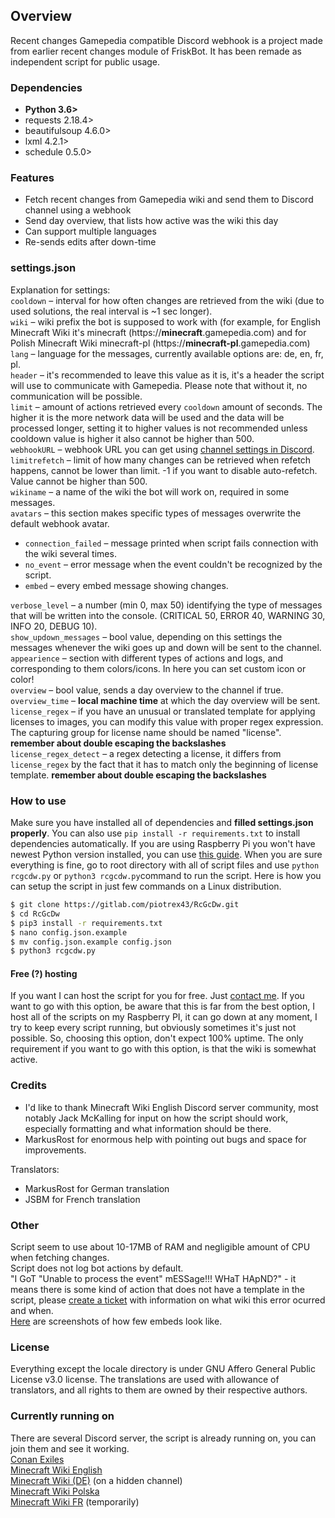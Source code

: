 ## Overview ##
Recent changes Gamepedia compatible Discord webhook is a project made from earlier recent changes module of FriskBot. It has been remade as independent script for public usage. 

### Dependencies ###
* **Python 3.6>**
* requests 2.18.4>
* beautifulsoup 4.6.0>
* lxml 4.2.1>
* schedule 0.5.0>

### Features ###
* Fetch recent changes from Gamepedia wiki and send them to Discord channel using a webhook
* Send day overview, that lists how active was the wiki this day
* Can support multiple languages
* Re-sends edits after down-time

### settings.json ###
Explanation for settings:    
`cooldown` – interval for how often changes are retrieved from the wiki (due to used solutions, the real interval is ~1 sec longer).    
`wiki` – wiki prefix the bot is supposed to work with (for example, for English Minecraft Wiki it's minecraft (https://**minecraft**.gamepedia.com) and for Polish Minecraft Wiki minecraft-pl (https://**minecraft-pl**.gamepedia.com)    
`lang` – language for the messages, currently available options are: de, en, fr, pl.    
`header` – it's recommended to leave this value as it is, it's a header the script will use to communicate with Gamepedia. Please note that without it, no communication will be possible.    
`limit` – amount of actions retrieved every `cooldown` amount of seconds. The higher it is the more network data will be used and the data will be processed longer, setting it to higher values is not recommended unless cooldown value is higher it also cannot be higher than 500.    
`webhookURL` – webhook URL you can get using [channel settings in Discord](https://support.discordapp.com/hc/en-us/articles/228383668-Intro-to-Webhooks).     
`limitrefetch` – limit of how many changes can be retrieved when refetch happens, cannot be lower than limit. -1 if you want to disable auto-refetch. Value cannot be higher than 500.    
`wikiname` – a name of the wiki the bot will work on, required in some messages.    
`avatars` – this section makes specific types of messages overwrite the default webhook avatar.    
* `connection_failed` – message printed when script fails connection with the wiki several times.    
* `no_event` – error message when the event couldn't be recognized by the script.    
* `embed` – every embed message showing changes.

`verbose_level` – a number (min 0, max 50) identifying the type of messages that will be written into the console. (CRITICAL 50, ERROR 40, WARNING 30, INFO 20, DEBUG 10).    
`show_updown_messages` – bool value, depending on this settings the messages whenever the wiki goes up and down will be sent to the channel.    
`appearience` – section with different types of actions and logs, and corresponding to them colors/icons. In here you can set custom icon or color!    
`overview` – bool value, sends a day overview to the channel if true.    
`overview_time` – **local machine time** at which the day overview will be sent.    
`license_regex` – if you have an unusual or translated template for applying licenses to images, you can modify this value with proper regex expression. The capturing group for license name should be named "license". **remember about double escaping the backslashes**    
`license_regex_detect` – a regex detecting a license, it differs from `license_regex` by the fact that it has to match only the beginning of license template. **remember about double escaping the backslashes**     

### How to use ###
Make sure you have installed all of dependencies and **filled settings.json properly**. You can also use `pip install -r requirements.txt` to install dependencies automatically. If you are using Raspberry Pi you won't have newest Python version installed, you can use [this guide](https://gist.github.com/dschep/24aa61672a2092246eaca2824400d37f).
When you are sure everything is fine, go to root directory with all of script files and use `python rcgcdw.py` or `python3 rcgcdw.py`command to run the script. 
Here is how you can setup the script in just few commands on a Linux distribution.
```bash
$ git clone https://gitlab.com/piotrex43/RcGcDw.git
$ cd RcGcDw
$ pip3 install -r requirements.txt
$ nano config.json.example
$ mv config.json.example config.json
$ python3 rcgcdw.py
```

#### Free (?) hosting ####
If you want I can host the script for you for free. Just [contact me](https://minecraft.gamepedia.com/User:Frisk#Contact). If you want to go with this option, be aware that this is far from the best option, I host all of the scripts on my Raspberry PI, it can go down at any moment, I try to keep every script running, but obviously sometimes it's just not possible. So, choosing this option, don't expect 100% uptime. The only requirement if you want to go with this option, is that the wiki is somewhat active.

### Credits ###
* I'd like to thank Minecraft Wiki English Discord server community, most notably Jack McKalling for input on how the script should work, especially formatting and what information should be there.
* MarkusRost for enormous help with pointing out bugs and space for improvements. 

Translators: 
* MarkusRost for German translation
* JSBM for French translation

### Other ###
Script seem to use about 10-17MB of RAM and negligible amount of CPU when fetching changes.    
Script does not log bot actions by default.    
"I GoT "Unable to process the event" mESSage!!! WHaT HApND?" - it means there is some kind of action that does not have a template in the script, please [create a ticket](https://gitlab.com/piotrex43/RcGcDw/issues/new?issue%5Bassignee_id%5D=&issue%5Bmilestone_id%5D=) with information on what wiki this error ocurred and when.    
[Here](https://imgur.com/a/ACOMyak) are screenshots of how few embeds look like.

### License ###
Everything except the locale directory is under GNU Affero General Public License v3.0 license. The translations are used with allowance of translators, and all rights to them are owned by their respective authors.

### Currently running on ###
There are several Discord server, the script is already running on, you can join them and see it working.     
[Conan Exiles](https://discord.gg/5252dZh)    
[Minecraft Wiki English](https://discord.gg/fGdE5ZE)    
[Minecraft Wiki (DE)](https://discord.gg/F75vfpd) (on a hidden channel)    
[Minecraft Wiki Polska](https://discord.gg/9ZCcTnT)    
[Minecraft Wiki FR](https://discord.gg/PSK48k7) (temporarily)    

